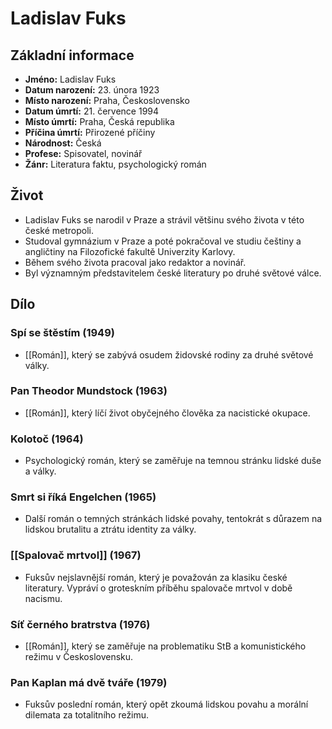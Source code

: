 # Ladislav Fuks
## Základní informace
- **Jméno:** Ladislav Fuks
- **Datum narození:** 23. února 1923
- **Místo narození:** Praha, Československo
- **Datum úmrtí:** 21. července 1994
- **Místo úmrtí:** Praha, Česká republika
- **Příčina úmrtí:** Přirozené příčiny
- **Národnost:** Česká
- **Profese:** Spisovatel, novinář
- **Žánr:** Literatura faktu, psychologický román

## Život
- Ladislav Fuks se narodil v Praze a strávil většinu svého života v této české metropoli.
- Studoval gymnázium v Praze a poté pokračoval ve studiu češtiny a angličtiny na Filozofické fakultě Univerzity Karlovy.
- Během svého života pracoval jako redaktor a novinář.
- Byl významným představitelem české literatury po druhé světové válce.

## Dílo
### Spí se štěstím (1949)
- [[Román]], který se zabývá osudem židovské rodiny za druhé světové války.

### Pan Theodor Mundstock (1963)
- [[Román]], který líčí život obyčejného člověka za nacistické okupace.

### Kolotoč (1964)
- Psychologický román, který se zaměřuje na temnou stránku lidské duše a války.

### Smrt si říká Engelchen (1965)
- Další román o temných stránkách lidské povahy, tentokrát s důrazem na lidskou brutalitu a ztrátu identity za války.

### [[Spalovač mrtvol]] (1967)
- Fuksův nejslavnější román, který je považován za klasiku české literatury. Vypráví o groteskním příběhu spalovače mrtvol v době nacismu.

### Síť černého bratrstva (1976)
- [[Román]], který se zaměřuje na problematiku StB a komunistického režimu v Československu.

### Pan Kaplan má dvě tváře (1979)
- Fuksův poslední román, který opět zkoumá lidskou povahu a morální dilemata za totalitního režimu.